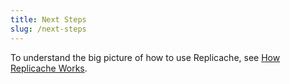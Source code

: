 ```yaml
---
title: Next Steps
slug: /next-steps
---
```


To understand the big picture of how to use Replicache, see [How Replicache Works](./how-it-works.md).
